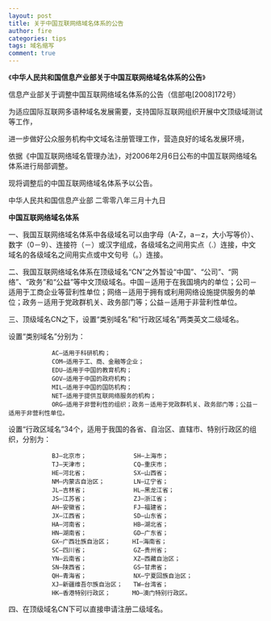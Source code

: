 ```yaml
---
layout: post
title: 关于中国互联网络域名体系的公告
author: fire
categories: tips 
tags: 域名缩写
comment: true
---
```


《**中华人民共和国信息产业部关于中国互联网络域名体系的公告**》

信息产业部关于调整中国互联网络域名体系的公告（信部电[2008]172号）

为适应国际互联网多语种域名发展需要，支持国际互联网组织开展中文顶级域测试等工作，
    
进一步做好公众服务机构中文域名注册管理工作，营造良好的域名发展环境，
    
依据《中国互联网络域名管理办法》，对2006年2月6日公布的中国互联网络域名体系进行局部调整。
    
现将调整后的中国互联网络域名体系予以公告。 
 
中华人民共和国信息产业部
二零零八年三月十九日

 
**中国互联网络域名体系**

一、我国互联网络域名体系中各级域名可以由字母（A-Z，a－z，大小写等价）、数字（0－9）、连接符（－）或汉字组成，各级域名之间用实点（.）连接，中文域名的各级域名之间用实点或中文句号（。）连接。

二、我国互联网络域名体系在顶级域名“CN”之外暂设“中国”、“公司”、“网络”、“政务”和“公益”等中文顶级域名。中国－适用于在我国境内的单位；公司－适用于工商企业等营利性单位；网络－适用于拥有或利用网络设施提供服务的单位；政务－适用于党政群机关、政务部门等；公益－适用于非营利性单位。

三、顶级域名CN之下，设置“类别域名”和“行政区域名”两类英文二级域名。

设置“类别域名”分别为：

```
            AC—适用于科研机构；
            COM—适用于工、商、金融等企业；
            EDU—适用于中国的教育机构；
            GOV—适用于中国的政府机构；
            MIL—适用于中国的国防机构；
            NET—适用于提供互联网络服务的机构；
            ORG—适用于非营利性的组织；政务－适用于党政群机关、政务部门等；公益－适用于非营利性单位。
```

设置“行政区域名”34个，适用于我国的各省、自治区、直辖市、特别行政区的组织，分别为：

```
            BJ—北京市；             SH—上海市；
            TJ—天津市；             CQ—重庆市；
            HE—河北省；             SX—山西省；     
            NM—内蒙古自治区；        LN—辽宁省；     
            JL—吉林省；             HL—黑龙江省；
            JS—江苏省；             ZJ—浙江省；     
            AH—安徽省；             FJ—福建省；     
            JX—江西省；             SD—山东省；             
            HA—河南省；             HB—湖北省；
            HN—湖南省；             GD—广东省；            
            GX—广西壮族自治区；      HI—海南省；
            SC—四川省；             GZ—贵州省；
            YN—云南省；             XZ—西藏自治区；       
            SN—陕西省；             GS—甘肃省；
            QH—青海省；             NX—宁夏回族自治区；            
            XJ—新疆维吾尔族自治区；   TW—台湾省；
            HK—香港特别行政区；      MO—澳门特别行政区。
```

四、在顶级域名CN下可以直接申请注册二级域名。

